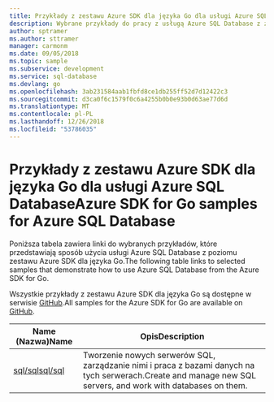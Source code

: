 ```yaml
---
title: Przykłady z zestawu Azure SDK dla języka Go dla usługi Azure SQL Database
description: Wybrane przykłady do pracy z usługą Azure SQL Database z zestawu Azure SDK dla języka Go.
author: sptramer
ms.author: sttramer
manager: carmonm
ms.date: 09/05/2018
ms.topic: sample
ms.subservice: development
ms.service: sql-database
ms.devlang: go
ms.openlocfilehash: 3ab231584aab1fbfd8ce1db255ff52d7d12422c3
ms.sourcegitcommit: d3ca0f6c1579f0c6a4255b0b0e93b0d63ae77d6d
ms.translationtype: MT
ms.contentlocale: pl-PL
ms.lasthandoff: 12/26/2018
ms.locfileid: "53786035"
---
```

# <a name="azure-sdk-for-go-samples-for-azure-sql-database"></a><span data-ttu-id="3c546-103">Przykłady z zestawu Azure SDK dla języka Go dla usługi Azure SQL Database</span><span class="sxs-lookup"><span data-stu-id="3c546-103">Azure SDK for Go samples for Azure SQL Database</span></span>

<span data-ttu-id="3c546-104">Poniższa tabela zawiera linki do wybranych przykładów, które przedstawiają sposób użycia usługi Azure SQL Database z poziomu zestawu Azure SDK dla języka Go.</span><span class="sxs-lookup"><span data-stu-id="3c546-104">The following table links to selected samples that demonstrate how to use Azure SQL Database from the Azure SDK for Go.</span></span>

<span data-ttu-id="3c546-105">Wszystkie przykłady z zestawu Azure SDK dla języka Go są dostępne w serwisie [GitHub](https://github.com/Azure-Samples/azure-sdk-for-go-samples).</span><span class="sxs-lookup"><span data-stu-id="3c546-105">All samples for the Azure SDK for Go are available on [GitHub](https://github.com/Azure-Samples/azure-sdk-for-go-samples).</span></span>

| <span data-ttu-id="3c546-106">Name (Nazwa)</span><span class="sxs-lookup"><span data-stu-id="3c546-106">Name</span></span> | <span data-ttu-id="3c546-107">Opis</span><span class="sxs-lookup"><span data-stu-id="3c546-107">Description</span></span> |
|------|-------------|
| [<span data-ttu-id="3c546-108">sql/sql</span><span class="sxs-lookup"><span data-stu-id="3c546-108">sql/sql</span></span>](https://github.com/Azure-Samples/azure-sdk-for-go-samples/blob/master/sql/sql.go) | <span data-ttu-id="3c546-109">Tworzenie nowych serwerów SQL, zarządzanie nimi i praca z bazami danych na tych serwerach.</span><span class="sxs-lookup"><span data-stu-id="3c546-109">Create and manage new SQL servers, and work with databases on them.</span></span> |
